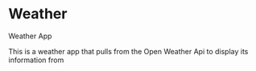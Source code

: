 # Weather
Weather App

This is a weather app that pulls from the Open Weather Api to display its information from

